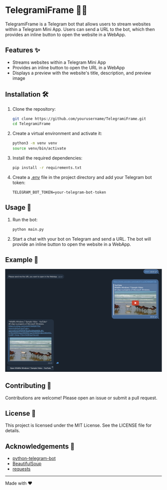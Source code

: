 # TelegramiFrame 🤖🌐

TelegramiFrame is a Telegram bot that allows users to stream websites within a Telegram Mini App. Users can send a URL to the bot, which then provides an inline button to open the website in a WebApp.

## Features ✨

- Streams websites within a Telegram Mini App
- Provides an inline button to open the URL in a WebApp
- Displays a preview with the website's title, description, and preview image

## Installation 🛠️

1. Clone the repository:
    ```sh
    git clone https://github.com/yourusername/TelegramiFrame.git
    cd TelegramiFrame
    ```

2. Create a virtual environment and activate it:
    ```sh
    python3 -m venv venv
    source venv/bin/activate
    ```

3. Install the required dependencies:
    ```sh
    pip install -r requirements.txt
    ```

4. Create a [.env](http://_vscodecontentref_/0) file in the project directory and add your Telegram bot token:
    ```env
    TELEGRAM_BOT_TOKEN=your-telegram-bot-token
    ```

## Usage 🚀

1. Run the bot:
    ```sh
    python main.py
    ```

2. Start a chat with your bot on Telegram and send a URL. The bot will provide an inline button to open the website in a WebApp.

## Example 📸

![Example](Screenshot.png)

## Contributing 🤝

Contributions are welcome! Please open an issue or submit a pull request.

## License 📄

This project is licensed under the MIT License. See the LICENSE file for details.

## Acknowledgements 🙏

- [python-telegram-bot](https://github.com/python-telegram-bot/python-telegram-bot)
- [BeautifulSoup](https://www.crummy.com/software/BeautifulSoup/)
- [requests](https://docs.python-requests.org/en/latest/)

---

Made with ❤️